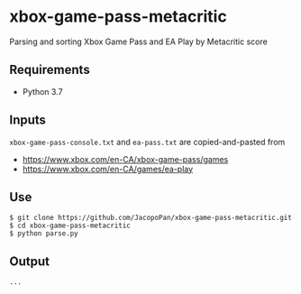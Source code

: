# xbox-game-pass-metacritic
Parsing and sorting Xbox Game Pass and EA Play by Metacritic score

## Requirements
- Python 3.7

## Inputs
`xbox-game-pass-console.txt` and `ea-pass.txt` are copied-and-pasted from
- https://www.xbox.com/en-CA/xbox-game-pass/games
- https://www.xbox.com/en-CA/games/ea-play

## Use
```
$ git clone https://github.com/JacopoPan/xbox-game-pass-metacritic.git
$ cd xbox-game-pass-metacritic
$ python parse.py
```

## Output
```
...
```
